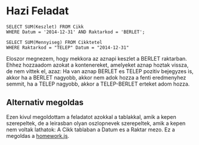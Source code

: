 # Hazi Feladat
```
SELECT SUM(Keszlet) FROM Cikk
WHERE Datum = '2014-12-31' AND Raktarkod = 'BERLET';
```

```
SELECT SUM(Mennyiseg) FROM Cikktetel
WHERE Raktarkod = "TELEP" Datum = "2014-12-31"
```

Eloszor megnezem, hogy mekkora az aznapi keszlet a BERLET raktarban.
Ehhez hozzaadom azokat a kontenereket, amelyeket aznap hoztak vissza, de nem vittek el, azaz:
Ha van aznap BERLET es TELEP pozitiv bejegyzes is, akkor ha a BERLET nagyobb, akkor nem adok hozza a fenti eredmenyhez semmit,
ha a TELEP nagyobb, akkor a TELEP-BERLET erteket adom hozza.

## Alternativ megoldas
Ezen kivul megoldottam a feladatot azokkal a tablakkal, amik a kepen szerepeltek, de a leirasban olyan oszlopnevek szerepeltek, amik a kepen nem voltak lathatok:
A Cikk tablaban a Datum es a Raktar mezo.
Ez a megoldas a [homework.js](/homework.js).